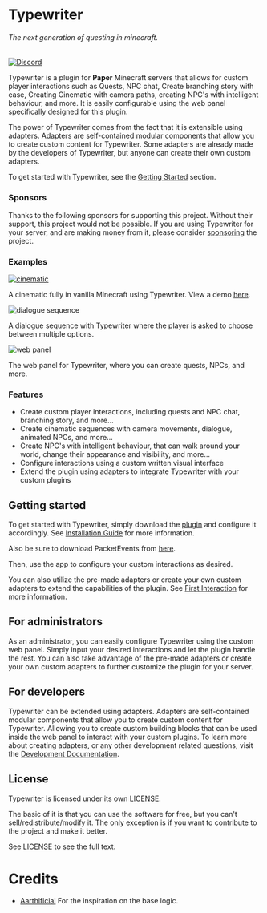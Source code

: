 # Typewriter

###### The next generation of questing in minecraft.

[![Discord](https://img.shields.io/discord/1054708062520360960?label=discord&logo=discord&logoColor=white)](https://discord.gg/HtbKyuDDBw)

Typewriter is a plugin for **Paper** Minecraft servers that allows for custom player interactions such as Quests,
NPC chat, Create branching story with ease, Creating Cinematic with camera paths, creating NPC's with intelligent behaviour, and more. 
It is easily configurable using the web panel specifically designed for this plugin.

The power of Typewriter comes from the fact that it is extensible using adapters. 
Adapters are self-contained modular components that allow you to create custom content for Typewriter.
Some adapters are already made by the developers of Typewriter, but anyone can create their own custom adapters.

To get started with Typewriter, see the [Getting Started](#getting-started) section.

### Sponsors

Thanks to the following sponsors for supporting this project.
Without their support, this project would not be possible.
If you are using Typewriter for your server, and are making money from it, please consider [sponsoring](https://github.com/sponsors/gabber235) the project.

<!-- sponsors --><!-- sponsors -->

### Examples

[![cinematic](https://raw.githubusercontent.com/gabber235/TypeWriter/develop/readme/cinematic.gif)](https://youtu.be/1pGBtJleEuQ)

A cinematic fully in vanilla Minecraft using Typewriter. View a demo [here](https://youtu.be/1pGBtJleEuQ).

![dialogue sequence](https://raw.githubusercontent.com/gabber235/TypeWriter/develop/readme/chat-messages.gif)

A dialogue sequence with Typewriter where the player is asked to choose between multiple options.

![web panel](https://raw.githubusercontent.com/gabber235/TypeWriter/develop/readme/typewrite-interface-demo.png)

The web panel for Typewriter, where you can create quests, NPCs, and more.

### Features

- Create custom player interactions, including quests and NPC chat, branching story, and more...
- Create cinematic sequences with camera movements, dialogue, animated NPCs, and more...
- Create NPC's with intelligent behaviour, that can walk around your world, change their appearance and visibility, and more...
- Configure interactions using a custom written visual interface
- Extend the plugin using adapters to integrate Typewriter with your custom plugins

## Getting started

To get started with Typewriter, simply download the [plugin](https://modrinth.com/plugin/typewriter/versions) and configure it accordingly. 
See [Installation Guide](https://docs.typewritermc.com/docs/installation-guide) for more information.

Also be sure to download PacketEvents from [here](https://modrinth.com/plugin/packetevents/versions?l=paper).

Then, use the app to configure your custom interactions as desired.

You can also utilize the pre-made adapters or create your own custom adapters to extend the capabilities of the plugin. 
See [First Interaction](https://docs.typewritermc.com/docs/first-interaction) for more information.

## For administrators

As an administrator, you can easily configure Typewriter using the custom web panel. 
Simply input your desired interactions and let the plugin handle the rest. 
You can also take advantage of the pre-made adapters or create your own custom adapters to further customize the plugin for your server.

## For developers

Typewriter can be extended using adapters.
Adapters are self-contained modular components that allow you to create custom content for Typewriter.
Allowing you to create custom building blocks that can be used inside the web panel to interact with your custom plugins.
To learn more about creating adapters, or any other development related questions, visit the [Development Documentation](https://docs.typewritermc.com/develop).

## License
Typewriter is licensed under its own [LICENSE](LICENSE).

The basic of it is that you can use the software for free, but you can't sell/redistribute/modify it.
The only exception is if you want to contribute to the project and make it better.

See [LICENSE](LICENSE) to see the full text.

# Credits

- [Aarthificial](https://www.youtube.com/@aarthificial) For the inspiration on the base logic.
